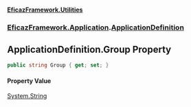 #### [EficazFramework.Utilities](EficazFrameworkUtilities.md 'EficazFramework Utilities')
### [EficazFramework.Application](EficazFrameworkUtilities.md#EficazFramework.Application 'EficazFramework.Application').[ApplicationDefinition](EficazFramework.Application/ApplicationDefinition.md 'EficazFramework.Application.ApplicationDefinition')

## ApplicationDefinition.Group Property

```csharp
public string Group { get; set; }
```

#### Property Value
[System.String](https://docs.microsoft.com/en-us/dotnet/api/System.String 'System.String')